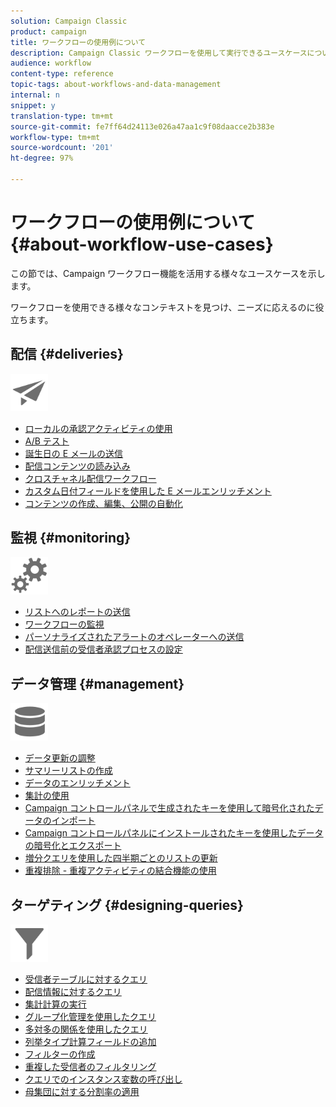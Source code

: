 ```yaml
---
solution: Campaign Classic
product: campaign
title: ワークフローの使用例について
description: Campaign Classic ワークフローを使用して実行できるユースケースについて詳しく説明します。
audience: workflow
content-type: reference
topic-tags: about-workflows-and-data-management
internal: n
snippet: y
translation-type: tm+mt
source-git-commit: fe7ff64d24113e026a47aa1c9f08daacce2b383e
workflow-type: tm+mt
source-wordcount: '201'
ht-degree: 97%

---
```



# ワークフローの使用例について {#about-workflow-use-cases}

この節では、Campaign ワークフロー機能を活用する様々なユースケースを示します。

ワークフローを使用できる様々なコンテキストを見つけ、ニーズに応えるのに役立ちます。

## 配信 {#deliveries}

<img src="assets/do-not-localize/icon_send.svg" width="60px">

* [ローカルの承認アクティビティの使用](../../workflow/using/using-the-local-approval-activity.md)
* [A/B テスト](../../workflow/using/a-b-testing.md)
* [誕生日の E メールの送信](../../workflow/using/sending-a-birthday-email.md)
* [配信コンテンツの読み込み](../../workflow/using/loading-delivery-content.md)
* [クロスチャネル配信ワークフロー](../../workflow/using/cross-channel-delivery-workflow.md)
* [カスタム日付フィールドを使用した E メールエンリッチメント](../../workflow/using/email-enrichment-with-custom-date-fields.md)
* [コンテンツの作成、編集、公開の自動化](../../delivery/using/automating-via-workflows.md#examples)

## 監視 {#monitoring}

<img src="assets/do-not-localize/icon_monitoring.svg" width="60px">

* [リストへのレポートの送信](../../workflow/using/sending-a-report-to-a-list.md)
* [ワークフローの監視](../../workflow/using/supervising-workflows.md)
* [パーソナライズされたアラートのオペレーターへの送信](../../workflow/using/sending-personalized-alerts-to-operators.md)
* [配信送信前の受信者承認プロセスの設定](../../workflow/using/using-the-local-approval-activity.md)

## データ管理 {#management}

<img src="assets/do-not-localize/icon_manage.svg" width="60px">

* [データ更新の調整](../../workflow/using/coordinating-data-updates.md)
* [サマリーリストの作成](../../workflow/using/creating-a-summary-list.md)
* [データのエンリッチメント](../../workflow/using/enriching-data.md)
* [集計の使用](../../workflow/using/using-aggregates.md)
* [Campaign コントロールパネルで生成されたキーを使用して暗号化されたデータのインポート](../../workflow/using/importing-data.md#use-case-gpg-decrypt)
* [Campaign コントロールパネルにインストールされたキーを使用したデータの暗号化とエクスポート](../../workflow/using/how-to-use-workflow-data.md#use-case-gpg-encrypt)
* [増分クエリを使用した四半期ごとのリストの更新](../../workflow/using/quarterly-list-update.md)
* [重複排除 - 重複アクティビティの結合機能の使用](../../workflow/using/deduplication-merge.md)

## ターゲティング {#designing-queries}

<img src="assets/do-not-localize/icon_filter.svg" width="60px">

* [受信者テーブルに対するクエリ](../../workflow/using/querying-recipient-table.md)
* [配信情報に対するクエリ](../../workflow/using/querying-delivery-information.md)
* [集計計算の実行](../../workflow/using/performing-aggregate-computing.md)
* [グループ化管理を使用したクエリ](../../workflow/using/querying-using-grouping-management.md)
* [多対多の関係を使用したクエリ](../../workflow/using/querying-using-many-to-many-relationship.md)
* [列挙タイプ計算フィールドの追加](../../workflow/using/adding-enumeration-type-calculated-field.md)
* [フィルターの作成](../../workflow/using/creating-a-filter.md)
* [重複した受信者のフィルタリング](../../workflow/using/filtering-duplicated-recipients.md)
* [クエリでのインスタンス変数の呼び出し](../../workflow/using/javascript-scripts-and-templates.md#calling-an-instance-variable-in-a-query)
* [母集団に対する分割率の適用](../../workflow/using/javascript-scripts-and-templates.md#example)

